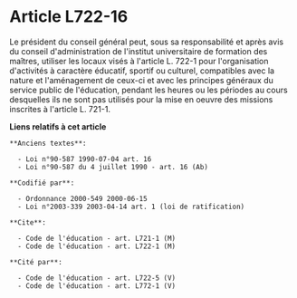 # Article L722-16

Le président du conseil général peut, sous sa responsabilité et après avis du conseil d'administration de l'institut
universitaire de formation des maîtres, utiliser les locaux visés à l'article L. 722-1 pour l'organisation d'activités à
caractère éducatif, sportif ou culturel, compatibles avec la nature et l'aménagement de ceux-ci et avec les principes
généraux du service public de l'éducation, pendant les heures ou les périodes au cours desquelles ils ne sont pas utilisés
pour la mise en oeuvre des missions inscrites à l'article L. 721-1.

**Liens relatifs à cet article**

	**Anciens textes**:

	  - Loi n°90-587 1990-07-04 art. 16
	  - Loi n°90-587 du 4 juillet 1990 - art. 16 (Ab)

	**Codifié par**:

	  - Ordonnance 2000-549 2000-06-15
	  - Loi n°2003-339 2003-04-14 art. 1 (loi de ratification)

	**Cite**:

	  - Code de l'éducation - art. L721-1 (M)
	  - Code de l'éducation - art. L722-1 (M)

	**Cité par**:

	  - Code de l'éducation - art. L722-5 (V)
	  - Code de l'éducation - art. L772-1 (V)
